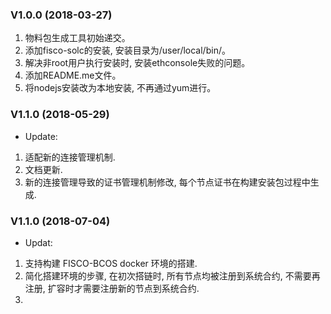 ### V1.0.0 (2018-03-27)  

1. 物料包生成工具初始递交。  
2. 添加fisco-solc的安装, 安装目录为/user/local/bin/。  
3. 解决非root用户执行安装时, 安装ethconsole失败的问题。 
4. 添加README.me文件。   
5. 将nodejs安装改为本地安装, 不再通过yum进行。 

### V1.1.0 (2018-05-29)  
* Update:  
1. 适配新的连接管理机制.  
2. 文档更新.  
3. 新的连接管理导致的证书管理机制修改, 每个节点证书在构建安装包过程中生成.  

### V1.1.0 (2018-07-04) 
* Updat:
1. 支持构建 FISCO-BCOS docker 环境的搭建.  
2. 简化搭建环境的步骤, 在初次搭链时, 所有节点均被注册到系统合约, 不需要再注册, 扩容时才需要注册新的节点到系统合约.  
3. 